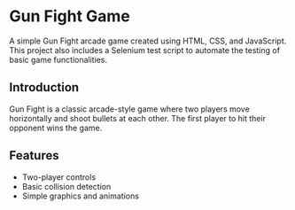 
# Gun Fight Game

A simple Gun Fight arcade game created using HTML, CSS, and JavaScript. This project also includes a Selenium test script to automate the testing of basic game functionalities.


## Introduction

Gun Fight is a classic arcade-style game where two players move horizontally and shoot bullets at each other. The first player to hit their opponent wins the game.

## Features

- Two-player controls
- Basic collision detection
- Simple graphics and animations
